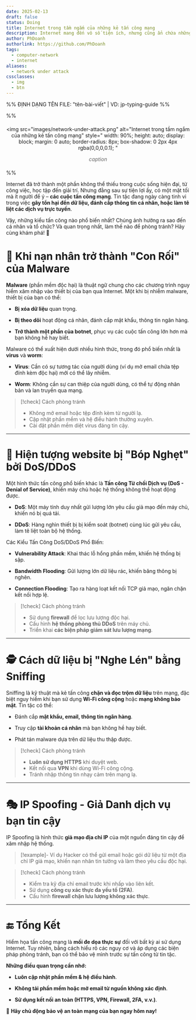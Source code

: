 ```yaml
---
date: 2025-02-13
draft: false
status: Doing
title: Internet trong tầm ngắm của những kẻ tấn công mạng
description: Internet mang đến vô số tiện ích, nhưng cũng ẩn chứa những mối nguy từ các cuộc tấn công mạng. Bài viết này sẽ giúp bạn hiểu rõ các loại tấn công phổ biến và cách phòng tránh để bảo vệ an toàn dữ liệu.
author: PhDoanh
authorlink: https://github.com/PhDoanh
tags:
  - computer-network
  - internet
aliases:
  - network under attack
cssclasses:
  - img
  - btn
---
```

%% ĐỊNH DẠNG TÊN FILE: "tên-bài-viết" | VD: jp-typing-guide %%

%% <figure style="text-align: center; margin: 20px auto;">
  <img 
    src="images/network-under-attack.png"
    alt="Internet trong tầm ngắm của những kẻ tấn công mạng" 
    style="
      width: 90%;
      height: auto;
      display: block;
      margin: 0 auto;
      border-radius: 8px;
      box-shadow: 0 2px 4px rgba(0,0,0,0.1);
    "
  >
  <figcaption style="
    font-style: italic;
    color: #666;
    margin-top: 10px;
    font-size: 1em;
    padding: 0 10px;
  ">
    <em>caption</em>
  </figcaption>
</figure> %%

Internet đã trở thành một phần không thể thiếu trong cuộc sống hiện đại, từ công việc, học tập đến giải trí. Nhưng đằng sau sự tiện lợi ấy, có một mặt tối mà ít người để ý – **các cuộc tấn công mạng**. Tin tặc đang ngày càng tinh vi trong việc **gây tổn hại đến dữ liệu, đánh cắp thông tin cá nhân, hoặc làm tê liệt các dịch vụ trực tuyến**.

Vậy, những kiểu tấn công nào phổ biến nhất? Chúng ảnh hưởng ra sao đến cá nhân và tổ chức? Và quan trọng nhất, làm thế nào để phòng tránh? Hãy cùng khám phá! 🚀

# 🦠 Khi nạn nhân trở thành "Con Rối" của Malware

**Malware** (phần mềm độc hại) là thuật ngữ chung cho các chương trình nguy hiểm xâm nhập vào thiết bị của bạn qua Internet. Một khi bị nhiễm malware, thiết bị của bạn có thể:

- **Bị xóa dữ liệu** quan trọng.

- **Bị theo dõi** hoạt động cá nhân, đánh cắp mật khẩu, thông tin ngân hàng.

- **Trở thành một phần của botnet**, phục vụ các cuộc tấn công lớn hơn mà bạn không hề hay biết.

Malware có thể xuất hiện dưới nhiều hình thức, trong đó phổ biến nhất là **virus** và **worm**:

- **Virus**: Cần có sự tương tác của người dùng (ví dụ mở email chứa tệp đính kèm độc hại) mới có thể lây nhiễm.

- **Worm**: Không cần sự can thiệp của người dùng, có thể tự động nhân bản và lan truyền qua mạng.

> [!check] Cách phòng tránh
> - Không mở email hoặc tệp đính kèm từ người lạ.
> - Cập nhật phần mềm và hệ điều hành thường xuyên. 
> - Cài đặt phần mềm diệt virus đáng tin cậy.

---

# 🚧 Hiện tượng website bị "Bóp Nghẹt" bởi DoS/DDoS

Một hình thức tấn công phổ biến khác là **Tấn công Từ chối Dịch vụ (DoS - Denial of Service)**, khiến máy chủ hoặc hệ thống không thể hoạt động được.

- **DoS**: Một máy tính duy nhất gửi lượng lớn yêu cầu giả mạo đến máy chủ, khiến nó bị quá tải.

- **DDoS**: Hàng nghìn thiết bị bị kiểm soát (botnet) cùng lúc gửi yêu cầu, làm tê liệt toàn bộ hệ thống.

Các Kiểu Tấn Công DoS/DDoS Phổ Biến:

- **Vulnerability Attack**: Khai thác lỗ hổng phần mềm, khiến hệ thống bị sập.

- **Bandwidth Flooding**: Gửi lượng lớn dữ liệu rác, khiến băng thông bị nghẽn.
   
- **Connection Flooding**: Tạo ra hàng loạt kết nối TCP giả mạo, ngăn chặn kết nối hợp lệ.

> [!check] Cách phòng tránh
> - Sử dụng **firewall** để lọc lưu lượng độc hại.
> - Cấu hình **hệ thống phòng thủ DDoS** trên máy chủ.
> - Triển khai **các biện pháp giám sát lưu lượng mạng**.

---

# 🕵️ Cách dữ liệu bị "Nghe Lén" bằng Sniffing

Sniffing là kỹ thuật mà kẻ tấn công **chặn và đọc trộm dữ liệu** trên mạng, đặc biệt nguy hiểm khi bạn sử dụng **Wi-Fi công cộng** hoặc **mạng không bảo mật**. Tin tặc có thể:

- Đánh cắp **mật khẩu, email, thông tin ngân hàng**.

- Truy cập **tài khoản cá nhân** mà bạn không hề hay biết.
   
- Phát tán malware dựa trên dữ liệu thu thập được.

> [!check] Cách phòng tránh
> - **Luôn sử dụng HTTPS** khi duyệt web.
> - Kết nối qua **VPN** khi dùng Wi-Fi công cộng. 
> - Tránh nhập thông tin nhạy cảm trên mạng lạ.

---

# 🎭 IP Spoofing - Giả Danh dịch vụ bạn tin cậy

IP Spoofing là hình thức **giả mạo địa chỉ IP** của một nguồn đáng tin cậy để xâm nhập hệ thống.

> [!example]- Ví dụ
> Hacker có thể gửi email hoặc gói dữ liệu từ một địa chỉ IP giả mạo, khiến nạn nhân tin tưởng và làm theo yêu cầu độc hại.

> [!check] Cách phòng tránh
> - Kiểm tra kỹ địa chỉ email trước khi nhấp vào liên kết. 
> - Sử dụng **công cụ xác thực đa yếu tố (2FA)**.
> - Cấu hình **firewall chặn lưu lượng không xác thực**.

---

# 🔚 Tổng Kết

Hiểm họa tấn công mạng là **mối đe dọa thực sự** đối với bất kỳ ai sử dụng Internet. Tuy nhiên, bằng cách hiểu rõ các nguy cơ và áp dụng các biện pháp phòng tránh, bạn có thể bảo vệ mình trước sự tấn công từ tin tặc.

**Những điều quan trọng cần nhớ:**

- **Luôn cập nhật phần mềm & hệ điều hành**.

- **Không tải phần mềm hoặc mở email từ nguồn không xác định**.

- **Sử dụng kết nối an toàn (HTTPS, VPN, Firewall, 2FA, v.v.)**.

🚀 **Hãy chủ động bảo vệ an toàn mạng của bạn ngay hôm nay!**